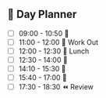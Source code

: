 ## 📆 Day Planner
- [ ] 09:00 - 10:50 🔳
- [ ] 11:00 - 12:00 💪 Work Out
- [ ] 12:00 - 12:30 🍗 Lunch
- [ ] 12:30 - 14:00 🔳
- [ ] 14:10 - 15:30 🔳
- [ ] 15:40 - 17:00 🔳
- [ ] 17:30 - 18:30 ⏪ Review